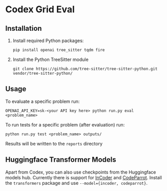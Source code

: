 # Codex Grid Eval

## Installation

1. Install required Python packages:
    ```
    pip install openai tree_sitter tqdm fire
    ```

2. Install the Python TreeSitter module
    ```
    git clone https://github.com/tree-sitter/tree-sitter-python.git vendor/tree-sitter-python/
    ```

## Usage

To evaluate a specific problem run:

```
OPENAI_API_KEY=sk-<your API key here> python run.py eval <problem_name>
```

To run tests for a specific problem (after evaluation) run:
```
python run.py test <problem_name> outputs/
```
Results will be written to the `reports` directory

## Huggingface Transformer Models

Apart from Codex, you can also use checkpoints from the Huggingface models hub. Currently there is support for [InCoder](https://huggingface.co/facebook/incoder-6B) and [CodeParrot](https://huggingface.co/codeparrot/codeparrot).
Install the `transformers` package and use `--model={incoder, codeparrot}`.
